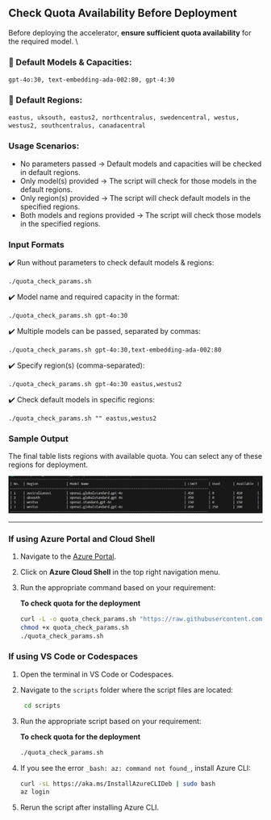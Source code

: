 ## Check Quota Availability Before Deployment

Before deploying the accelerator, **ensure sufficient quota availability** for the required model.  \

### 📌 Default Models & Capacities:
```
gpt-4o:30, text-embedding-ada-002:80, gpt-4:30
```
### 📌 Default Regions:
```
eastus, uksouth, eastus2, northcentralus, swedencentral, westus, westus2, southcentralus, canadacentral
```
### Usage Scenarios:
- No parameters passed → Default models and capacities will be checked in default regions.
- Only model(s) provided → The script will check for those models in the default regions.
- Only region(s) provided → The script will check default models in the specified regions.
- Both models and regions provided → The script will check those models in the specified regions.
  
### **Input Formats**
✔️ Run without parameters to check default models & regions:
   ```
  ./quota_check_params.sh
   ```
✔️ Model name and required capacity in the format:
  ```
  ./quota_check_params.sh gpt-4o:30
  ```
✔️ Multiple models can be passed, separated by commas:
  ```
  ./quota_check_params.sh gpt-4o:30,text-embedding-ada-002:80
  ```
✔️ Specify region(s) (comma-separated):  
  ```
  ./quota_check_params.sh gpt-4o:30 eastus,westus2
  ```
✔️ Check default models in specific regions:
  ```
  ./quota_check_params.sh "" eastus,westus2
  ```

### **Sample Output**
The final table lists regions with available quota. You can select any of these regions for deployment.

![quota-check-ouput](images/quota-check-output.png)

---
### **If using Azure Portal and Cloud Shell**

1. Navigate to the [Azure Portal](https://portal.azure.com).
2. Click on **Azure Cloud Shell** in the top right navigation menu.
3. Run the appropriate command based on your requirement:  

   **To check quota for the deployment**  

    ```sh
    curl -L -o quota_check_params.sh "https://raw.githubusercontent.com/microsoft/document-generation-solution-accelerator/main/scripts/quota_check_params.sh"
    chmod +x quota_check_params.sh
    ./quota_check_params.sh
    ```
### **If using VS Code or Codespaces**
1. Open the terminal in VS Code or Codespaces.  
2. Navigate to the `scripts` folder where the script files are located:
   ```sh
    cd scripts
    ```
3. Run the appropriate script based on your requirement:  

   **To check quota for the deployment**  

    ```sh
    ./quota_check_params.sh
    ```
4. If you see the error `_bash: az: command not found_`, install Azure CLI:  

    ```sh
    curl -sL https://aka.ms/InstallAzureCLIDeb | sudo bash
    az login
    ```
5. Rerun the script after installing Azure CLI.
